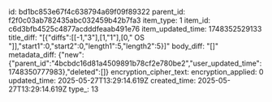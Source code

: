 id: bd1bc853e67f4c638794a69f09f89322
parent_id: f2f0c03ab782435abc032459b42b7fa3
item_type: 1
item_id: c6d3bfb4525c4877acdddfeaab491e76
item_updated_time: 1748352529133
title_diff: "[{\"diffs\":[[-1,\"3\"],[1,\"1\"],[0,\" OS \"]],\"start1\":0,\"start2\":0,\"length1\":5,\"length2\":5}]"
body_diff: "[]"
metadata_diff: {"new":{"parent_id":"4bcbdc16d81a4509891b78cf2e780be2","user_updated_time":1748350777983},"deleted":[]}
encryption_cipher_text: 
encryption_applied: 0
updated_time: 2025-05-27T13:29:14.619Z
created_time: 2025-05-27T13:29:14.619Z
type_: 13